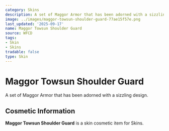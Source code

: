 ```yaml
---
category: Skins
description: A set of Maggor Armor that has been adorned with a sizzling design.
image: ../images/maggor-towsun-shoulder-guard-77ae15f57e.png
last_updated: '2025-09-17'
name: Maggor Towsun Shoulder Guard
source: WFCD
tags:
- Skin
- Skins
tradable: false
type: Skin
---
```


# Maggor Towsun Shoulder Guard

A set of Maggor Armor that has been adorned with a sizzling design.

## Cosmetic Information

**Maggor Towsun Shoulder Guard** is a skin cosmetic item for Skins.

